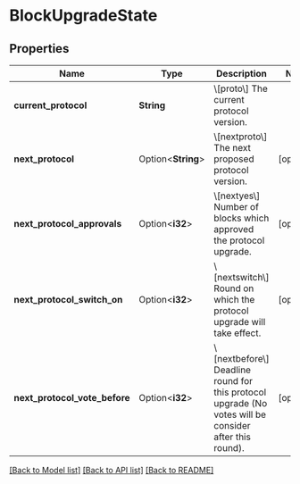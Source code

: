# BlockUpgradeState

## Properties

Name | Type | Description | Notes
------------ | ------------- | ------------- | -------------
**current_protocol** | **String** | \\[proto\\] The current protocol version. | 
**next_protocol** | Option<**String**> | \\[nextproto\\] The next proposed protocol version. | [optional]
**next_protocol_approvals** | Option<**i32**> | \\[nextyes\\] Number of blocks which approved the protocol upgrade. | [optional]
**next_protocol_switch_on** | Option<**i32**> | \\[nextswitch\\] Round on which the protocol upgrade will take effect. | [optional]
**next_protocol_vote_before** | Option<**i32**> | \\[nextbefore\\] Deadline round for this protocol upgrade (No votes will be consider after this round). | [optional]

[[Back to Model list]](../README.md#documentation-for-models) [[Back to API list]](../README.md#documentation-for-api-endpoints) [[Back to README]](../README.md)


